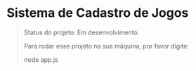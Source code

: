 <h1>Sistema de Cadastro de Jogos</h1>

> Status do projeto: Em desenvolvimento.
>
> Para rodar esse projeto na sua máquina, por favor digite:
>
> 
> node app.js
>
> 
